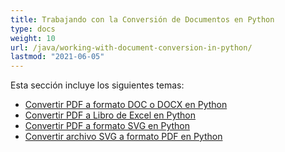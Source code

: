 ```yaml
---
title: Trabajando con la Conversión de Documentos en Python
type: docs
weight: 10
url: /java/working-with-document-conversion-in-python/
lastmod: "2021-06-05"
---
```


Esta sección incluye los siguientes temas:

- [Convertir PDF a formato DOC o DOCX en Python](/pdf/java/convert-pdf-to-doc-or-docx-format-in-python/)
- [Convertir PDF a Libro de Excel en Python](/pdf/java/convert-pdf-to-excel-workbook-in-python/)
- [Convertir PDF a formato SVG en Python](/pdf/java/convert-pdf-to-svg-format-in-python/)
- [Convertir archivo SVG a formato PDF en Python](/pdf/java/convert-svg-file-to-pdf-format-in-python/)